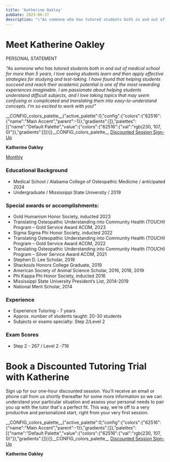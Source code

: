 ```yaml
---
title: 'Katherine Oakley'
pubDate: 2023-08-27
description: "\"As someone who has tutored students both in and out of medical school for more than 5 years, I love seeing students learn and then apply effective strateg"
---
```






# Meet Katherine Oakley

PERSONAL STATEMENT

_"As someone who has tutored students both in and out of medical school for more than 5 years, I love seeing students learn and then apply effective strategies for studying and test-taking. I have found that helping students succeed and reach their academic potential is one of the most rewarding experiences imaginable. I am passionate about helping students understand difficult subjects, and I love taking topics that may seem confusing or complicated and translating them into easy-to-understand concepts. I'm so excited to work with you!"_

\_\_CONFIG\_colors\_palette\_\_{"active\_palette":0,"config":{"colors":{"62516":{"name":"Main Accent","parent":-1}},"gradients":\[\]},"palettes":\[{"name":"Default Palette","value":{"colors":{"62516":{"val":"rgb(230, 107, 0)"}},"gradients":\[\]}}\]}\_\_CONFIG\_colors\_palette\_\_ [Discounted Session Sign-Up](/purchase-discounted-session/)

**Katherine Oakley**

[Monthly](#)

### Educational Background

- Medical School / Alabama College of Osteopathic Medicine / anticipated 2024
- Undergraduate / Mississippi State University / 2019

### Special awards or accomplishments:

- Gold Humanism Honor Society, inducted 2023
- Translating Osteopathic Understanding into Community Health (TOUCH) Program – Gold Service Award ACOM, 2023
- Sigma Sigma Phi Honor Society, inducted 2022
- Translating Osteopathic Understanding into Community Health (TOUCH) Program – Gold Service Award ACOM, 2022
- Translating Osteopathic Understanding into Community Health (TOUCH) Program – Silver Service Award ACOM, 2021
- Stephen D. Lee Scholar, 2019
- Shackouls Honors College Graduate, 2019
- American Society of Animal Science Scholar, 2016, 2018, 2019
- Phi Kappa Phi Honor Society, inducted 2016
- Mississippi State University President’s List, 2014-2019
- National Merit Scholar, 2014

### Experience

- Experience Tutoring - 7 years
- Approx. number of students taught: 20-30 students
- Subjects or exams specialty: Step 2/Level 2

### Exam Scores

- Step 2 - 267 / Level 2 -716

# Book a Discounted Tutoring Trial with Katherine

Sign up for our one-hour discounted session. You'll receive an email or phone call from us shortly thereafter for some more information so we can understand your particular situation and assess your personal needs to pair you up with the tutor that's a perfect fit. This way, we're off to a very productive and personalized start, right from your very first session.

\_\_CONFIG\_colors\_palette\_\_{"active\_palette":0,"config":{"colors":{"62516":{"name":"Main Accent","parent":-1}},"gradients":\[\]},"palettes":\[{"name":"Default Palette","value":{"colors":{"62516":{"val":"rgb(230, 107, 0)"}},"gradients":\[\]}}\]}\_\_CONFIG\_colors\_palette\_\_ [Discounted Session Sign-Up](/purchase-discounted-session/)

**Katherine Oakley**

